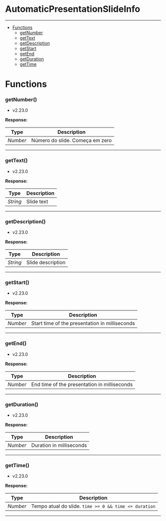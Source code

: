 # AutomaticPresentationSlideInfo

---

- [Functions](#functions)
  - [getNumber](#getnumber)
  - [getText](#gettext)
  - [getDescription](#getdescription)
  - [getStart](#getstart)
  - [getEnd](#getend)
  - [getDuration](#getduration)
  - [getTime](#gettime)


# Functions 
### getNumber()
- v2.23.0





**Response:**

| Type  | Description |
| :---: | ------------|
| _Number_ | Número do slide. Começa em zero |


---


### getText()
- v2.23.0





**Response:**

| Type  | Description |
| :---: | ------------|
| _String_ | Slide text |


---


### getDescription()
- v2.23.0





**Response:**

| Type  | Description |
| :---: | ------------|
| _String_ | Slide description |


---


### getStart()
- v2.23.0





**Response:**

| Type  | Description |
| :---: | ------------|
| _Number_ | Start time of the presentation in milliseconds |


---


### getEnd()
- v2.23.0





**Response:**

| Type  | Description |
| :---: | ------------|
| _Number_ | End time of the presentation in milliseconds |


---


### getDuration()
- v2.23.0





**Response:**

| Type  | Description |
| :---: | ------------|
| _Number_ | Duration in milliseconds |


---


### getTime()
- v2.23.0





**Response:**

| Type  | Description |
| :---: | ------------|
| _Number_ | Tempo atual do slide. `time >= 0 && time <= duration` |


---
